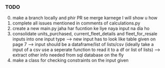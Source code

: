 ### TODO

0. make a branch locally and phir PR se merge karnege I will show u how
1. complete all issues mentioned in comments of calculations.py
2. create a new main.py jaha har fucntion ke liye naya input na dia ho
3. consolidate units_purchased, current_fleet_details and fleet_for_resale inputs into one input type
  --> new input has to look like table given on page 7
  --> input should be a dataframe/list of lists/csv (ideally take a input of a csv use a seperate function to read it to a df or list of lists)
  --> extract other info needed from sql database on the fly
4. make a class for checking constraints on the input given